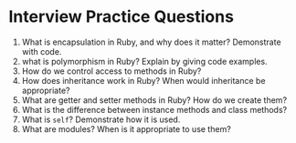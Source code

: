 # Interview Practice Questions

1. What is encapsulation in Ruby, and why does it matter? Demonstrate with code.
2. what is polymorphism in Ruby? Explain by giving code examples.
3. How do we control access to methods in Ruby?
4. How does inheritance work in Ruby? When would inheritance be appropriate?
5. What are getter and setter methods in Ruby? How do we create them?
6. What is the difference between instance methods and class methods?
7. What is `self`? Demonstrate how it is used.
8. What are modules? When is it appropriate to use them?
